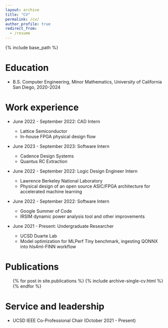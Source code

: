 ```yaml
---
layout: archive
title: "CV"
permalink: /cv/
author_profile: true
redirect_from:
  - /resume
---
```


{% include base_path %}

Education
======
* B.S. Computer Engineering, Minor Mathematics, University of California San Diego, 2020-2024

Work experience 
======
* June 2022 - September 2022: CAD Intern
  * Lattice Semiconductor
  * In-house FPGA physical design flow

* June 2023 - September 2023: Software Intern
  * Cadence Design Systems
  * Quantus RC Extraction

* June 2022 - September 2022: Logic Design Engineer Intern
  * Lawrence Berkeley National Laboratory
  * Physical design of an open source ASIC/FPGA architecture for accelerated machine learning

* June 2022 - September 2022: Software Intern
  * Google Summer of Code
  * IRSIM dynamic power analysis tool and other improvements

* June 2021 - Present: Undergraduate Researcher
  * UCSD Duarte Lab
  * Model optimization for MLPerf Tiny benchmark, ingesting QONNX into hls4ml-FINN workflow

Publications
======
  <ul>{% for post in site.publications %}
    {% include archive-single-cv.html %}
  {% endfor %}</ul>
  
Service and leadership
======
* UCSD IEEE Co-Professional Chair (October 2021 - Present)
